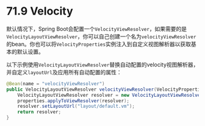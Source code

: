 # 71.9 Velocity

默认情况下，Spring Boot会配置一个`VelocityViewResolver`，如果需要的是`VelocityLayoutViewResolver`，你可以自己创建一个名为`velocityViewResolver`的bean。你也可以将`VelocityProperties`实例注入到自定义视图解析器以获取基本的默认设置。

以下示例使用`VelocityLayoutViewResolver`替换自动配置的velocity视图解析器，并自定义`layoutUrl`及应用所有自动配置的属性：

```java
@Bean(name = "velocityViewResolver")
public VelocityLayoutViewResolver velocityViewResolver(VelocityProperties properties) {
    VelocityLayoutViewResolver resolver = new VelocityLayoutViewResolver();
    properties.applyToViewResolver(resolver);
    resolver.setLayoutUrl("layout/default.vm");
    return resolver;
}
```

